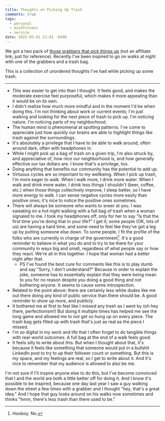 ```yaml
---
title: Thoughts on Picking Up Trash
comments: true
tags:
  - personal
  - mindfulness
  - service
date: 2025-05-01 21:41 -0400
---
```

We got a two pack of [those grabbers that pick things up](https://www.amazon.com/dp/B0CSDHMN1Y) (not an affiliate link; just for reference). Recently I've been inspired to go on walks at night with one of the grabbers and a trash bag. 

This is a collection of unordered thoughts I've had while picking up some trash.

____

* This was easier to get into than I thought. It feels good, and makes the moderate exercise feel purposeful, which makes it more appealing than it would be on its own.
* I didn't realize how much more mindful and in the moment I'd be when doing this. I'm not thinking about work or current events; I'm just walking and looking for the next piece of trash to pick up. I'm noticing nature. I'm noticing parts of my neighborhood.
* The human mind is phenomenal at spotting patterns. I've come to appreciate just how quickly our brains are able to highlight things like trash against the surroundings.
* It's absolutely a privilege that I have to be able to walk around, often around dark, often with headphones in.
* While I might pick up a bag of trash on a given trip, I'm also struck by, and appreciative of, how nice our neighborhood is, and how generally effective our tax dollars are. I know that's a privilege, too.
* Doing anything that benefits our community has the potential to add up.
* Virtuous cycles are so important to my wellbeing. When I pick up trash, I'm more eager to walk. When I walk more, I drink more water. When I walk and drink more water, I drink less things I shouldn't (beer, coffee, etc.) when those things collectively improve, I sleep better, so I have more energy to walk. I can sense negative cycles more easily than positive ones; it's nice to notice the positive ones sometimes.
* There will always be someone who wants to sneer at you. I was sweating on a hot night walking with a full bag of trash when a woman signaled to me. I took my headphones off, only for her to say "Is that the first time you're doing that in your life?" I get it; some people (OK, lots of us) are having a hard time, and some need to feel like they've got a leg up by putting someone else down. To some people, I fit the profile of the folks who are currently in charge of the government[^1]. It's a good reminder to believe in what you do and to try to be there for your community in ways big and small, regardless of what people say or how they react. We're all in this together. I hope that woman had a better night after that.
  * PS I've found the best cure for comments like this is to play dumb and say "Sorry, I don't understand?" Because in order to explain the joke, someone has to essentially explain that they were being mean to you for no reason despite you doing a good thing and not bothering anyone. It seems to cause some introspection.
* Related to the point above: there are certainly less white dudes like me out there doing any kind of public service than there should be. A good reminder to show up more, and publicly.
* It bothered me at first to feel like I missed any trash as I went by (oh hey there, perfectionism!) But doing it multiple times has helped me see the long game and allowed me to not get so hung up on every piece. The trash bag gets filled up with trash that's just as real as the piece I missed.
* I'm so digital in my work and life that I often forget to do tangible things with real-world outcomes. A full bag at the end of a walk feels good.
* It feels silly to write about this. But when I thought about that, it's because it feels like something that someone would put in a bullshit LinkedIn post to try to up their follower count or something. But this is my space, and my feelings are real, so I get to write about it. And it's nice to remember that my audience is allowed to also be me.

I'm not sure if I'll inspire anyone else to do this, but I've become convinced that I and the world are both a little better off for doing it. And I know it's possible to be inspired, because one day last year I saw a guy walking down the street a few times with a grabber and I thought "hey, that's a great idea." And I hope that guy looks around on his walks now sometimes and thinks "hmm, there's less trash than there used to be."

[^1]: Hooboy. No.
